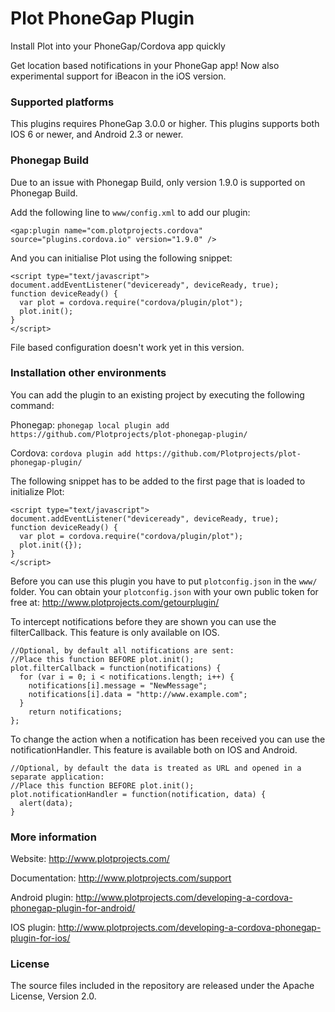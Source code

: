 Plot PhoneGap Plugin
====================
Install Plot into your PhoneGap/Cordova app quickly

Get location based notifications in your PhoneGap app! Now also experimental support for iBeacon in the iOS version.

### Supported platforms ###

This plugins requires PhoneGap 3.0.0 or higher.
This plugins supports both IOS 6 or newer, and Android 2.3 or newer.

### Phonegap Build ###
Due to an issue with Phonegap Build, only version 1.9.0 is supported on Phonegap Build.


Add the following line to `www/config.xml` to add our plugin:

```<gap:plugin name="com.plotprojects.cordova" source="plugins.cordova.io" version="1.9.0" />```

And you can initialise Plot using the following snippet:
```
<script type="text/javascript">
document.addEventListener("deviceready", deviceReady, true);
function deviceReady() {
  var plot = cordova.require("cordova/plugin/plot");
  plot.init();
}
</script>
```

File based configuration doesn't work yet in this version.

### Installation other environments ###

You can add the plugin to an existing project by executing the following command:

Phonegap: ```phonegap local plugin add https://github.com/Plotprojects/plot-phonegap-plugin/```
 
Cordova: ```cordova plugin add https://github.com/Plotprojects/plot-phonegap-plugin/```


The following snippet has to be added to the first page that is loaded to initialize Plot:
```
<script type="text/javascript">
document.addEventListener("deviceready", deviceReady, true);
function deviceReady() {
  var plot = cordova.require("cordova/plugin/plot");
  plot.init({});
}
</script>
```

Before you can use this plugin you have to put `plotconfig.json` in the `www/` folder. You can obtain your `plotconfig.json` with your own public token for free at: http://www.plotprojects.com/getourplugin/ 

To intercept notifications before they are shown you can use the filterCallback. This feature is only available on IOS.
```
//Optional, by default all notifications are sent:
//Place this function BEFORE plot.init();
plot.filterCallback = function(notifications) {
  for (var i = 0; i < notifications.length; i++) {
    notifications[i].message = "NewMessage";
    notifications[i].data = "http://www.example.com";
  }
	return notifications;
};
```

To change the action when a notification has been received you can use the notificationHandler. This feature is available both on IOS and Android.
```
//Optional, by default the data is treated as URL and opened in a separate application:
//Place this function BEFORE plot.init();
plot.notificationHandler = function(notification, data) {
  alert(data);
}
```

### More information ###
Website: http://www.plotprojects.com/

Documentation: http://www.plotprojects.com/support

Android plugin: http://www.plotprojects.com/developing-a-cordova-phonegap-plugin-for-android/

IOS plugin: http://www.plotprojects.com/developing-a-cordova-phonegap-plugin-for-ios/

### License ###
The source files included in the repository are released under the Apache License, Version 2.0.
